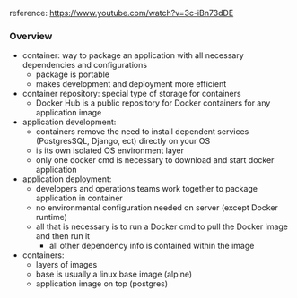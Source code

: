 reference: https://www.youtube.com/watch?v=3c-iBn73dDE

### Overview
- container: way to package an application with all necessary dependencies and configurations
  - package is portable
  - makes development and deployment more efficient
- container repository: special type of storage for containers
  - Docker Hub is a public repository for Docker containers for any application image
- application development:
  - containers remove the need to install dependent services (PostgresSQL, Django, ect) directly on your OS
  - is its own isolated OS environment layer
  - only one docker cmd is necessary to download and start docker application
- application deployment:
  - developers and operations teams work together to package application in container
  - no environmental configuration needed on server (except Docker runtime)
  - all that is necessary is to run a Docker cmd to pull the Docker image and then run it
    - all other dependency info is contained within the image
- containers:
  - layers of images
  - base is usually a linux base image (alpine)
  - application image on top (postgres)
